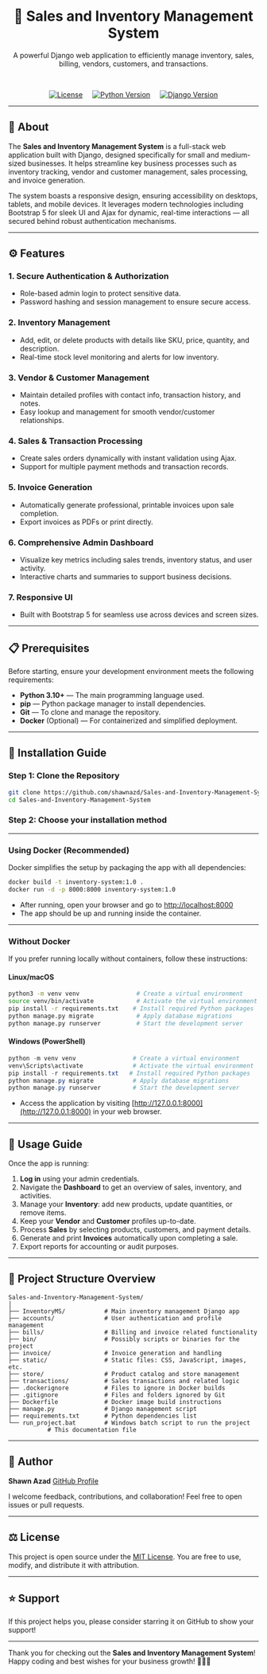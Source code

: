 
<div align="center">

# 🛒 Sales and Inventory Management System

A powerful Django web application to efficiently manage inventory, sales, billing, vendors, customers, and transactions.

<br>

[![License](https://img.shields.io/badge/License-MIT-blue.svg)](https://opensource.org/licenses/MIT)&nbsp;&nbsp;&nbsp;&nbsp;
[![Python Version](https://img.shields.io/badge/Python-3.12-green)](https://www.python.org/)&nbsp;&nbsp;&nbsp;&nbsp;
[![Django Version](https://img.shields.io/badge/Django-4.2-brightgreen)](https://www.djangoproject.com/)

<hr>

</div>


## 📝 About

The **Sales and Inventory Management System** is a full-stack web application built with Django, designed specifically for small and medium-sized businesses. It helps streamline key business processes such as inventory tracking, vendor and customer management, sales processing, and invoice generation.  

The system boasts a responsive design, ensuring accessibility on desktops, tablets, and mobile devices. It leverages modern technologies including Bootstrap 5 for sleek UI and Ajax for dynamic, real-time interactions — all secured behind robust authentication mechanisms.

---

## ⚙️ Features

### 1. Secure Authentication & Authorization  
- Role-based admin login to protect sensitive data.  
- Password hashing and session management to ensure secure access.

### 2. Inventory Management  
- Add, edit, or delete products with details like SKU, price, quantity, and description.  
- Real-time stock level monitoring and alerts for low inventory.

### 3. Vendor & Customer Management  
- Maintain detailed profiles with contact info, transaction history, and notes.  
- Easy lookup and management for smooth vendor/customer relationships.

### 4. Sales & Transaction Processing  
- Create sales orders dynamically with instant validation using Ajax.  
- Support for multiple payment methods and transaction records.

### 5. Invoice Generation  
- Automatically generate professional, printable invoices upon sale completion.  
- Export invoices as PDFs or print directly.

### 6. Comprehensive Admin Dashboard  
- Visualize key metrics including sales trends, inventory status, and user activity.  
- Interactive charts and summaries to support business decisions.

### 7. Responsive UI  
- Built with Bootstrap 5 for seamless use across devices and screen sizes.

---

## 📋 Prerequisites

Before starting, ensure your development environment meets the following requirements:

- **Python 3.10+** — The main programming language used.  
- **pip** — Python package manager to install dependencies.  
- **Git** — To clone and manage the repository.  
- **Docker** (Optional) — For containerized and simplified deployment.

---

## 🚀 Installation Guide

### Step 1: Clone the Repository

```bash
git clone https://github.com/shawnazd/Sales-and-Inventory-Management-System.git
cd Sales-and-Inventory-Management-System
````

### Step 2: Choose your installation method

---

### Using Docker (Recommended)

Docker simplifies the setup by packaging the app with all dependencies:

```bash
docker build -t inventory-system:1.0 .
docker run -d -p 8000:8000 inventory-system:1.0
```

* After running, open your browser and go to [http://localhost:8000](http://localhost:8000)
* The app should be up and running inside the container.

---

### Without Docker

If you prefer running locally without containers, follow these instructions:

#### Linux/macOS

```bash
python3 -m venv venv                # Create a virtual environment
source venv/bin/activate            # Activate the virtual environment
pip install -r requirements.txt    # Install required Python packages
python manage.py migrate            # Apply database migrations
python manage.py runserver          # Start the development server
```

#### Windows (PowerShell)

```powershell
python -m venv venv                # Create a virtual environment
venv\Scripts\activate              # Activate the virtual environment
pip install -r requirements.txt   # Install required Python packages
python manage.py migrate           # Apply database migrations
python manage.py runserver         # Start the development server
```

* Access the application by visiting [http://127.0.0.1:8000](http://127.0.0.1:8000) in your web browser.

---

## 🔧 Usage Guide

Once the app is running:

1. **Log in** using your admin credentials.
2. Navigate the **Dashboard** to get an overview of sales, inventory, and activities.
3. Manage your **Inventory**: add new products, update quantities, or remove items.
4. Keep your **Vendor** and **Customer** profiles up-to-date.
5. Process **Sales** by selecting products, customers, and payment details.
6. Generate and print **Invoices** automatically upon completing a sale.
7. Export reports for accounting or audit purposes.

---

## 📂 Project Structure Overview

```
Sales-and-Inventory-Management-System/
│
├── InventoryMS/           # Main inventory management Django app
├── accounts/              # User authentication and profile management
├── bills/                 # Billing and invoice related functionality
├── bin/                   # Possibly scripts or binaries for the project
├── invoice/               # Invoice generation and handling
├── static/                # Static files: CSS, JavaScript, images, etc.
├── store/                 # Product catalog and store management
├── transactions/          # Sales transactions and related logic
├── .dockerignore          # Files to ignore in Docker builds
├── .gitignore             # Files and folders ignored by Git
├── Dockerfile             # Docker image build instructions
├── manage.py              # Django management script
├── requirements.txt       # Python dependencies list
└── run_project.bat        # Windows batch script to run the project
           # This documentation file
```

---

## 👤 Author

**Shawn Azad**
[GitHub Profile](https://github.com/shawnazd)

I welcome feedback, contributions, and collaboration! Feel free to open issues or pull requests.

---

## ⚖️ License

This project is open source under the [MIT License](https://opensource.org/licenses/MIT). You are free to use, modify, and distribute it with attribution.

---

## ⭐ Support

If this project helps you, please consider starring it on GitHub to show your support!

---

Thank you for checking out the **Sales and Inventory Management System**!
Happy coding and best wishes for your business growth! 👨‍💻✨


